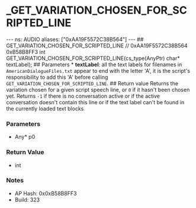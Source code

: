 # _GET_VARIATION_CHOSEN_FOR_SCRIPTED_LINE

--- ns: AUDIO aliases: ["0xAA19F5572C38B564"] --- ## GET_VARIATION_CHOSEN_FOR_SCRIPTED_LINE  // 0xAA19F5572C38B564 0xB58B8FF3 int GET_VARIATION_CHOSEN_FOR_SCRIPTED_LINE(cs_type(AnyPtr) char* textLabel);  ## Parameters * **textLabel**: all the text labels for filenames in `AmericanDialogueFiles.txt` appear to end with the letter 'A', it is the script's responsibility to add this 'A' before calling `GET_VARIATION_CHOSEN_FOR_SCRIPTED_LINE`.  ## Return value Returns the variation chosen for a given script speech line, or `0` if it hasn't been chosen yet.  Returns `-1` if there is no conversation active or if the active conversation doesn't contain this line or if the text label can't be found in the currently loaded text blocks

### Parameters
* Any* p0

### Return Value
* int

### Notes
* AP Hash: 0x0xB58B8FF3
* Build: 323

